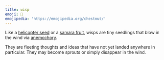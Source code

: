 ```yaml
---
title: wisp
emoji: 🍃
emojipedia: 'https://emojipedia.org/chestnut/'
---
```

Like a [helicopter seed](https://en.wikipedia.org/wiki/Maple#Morphology) or a [samara fruit](https://en.wikipedia.org/wiki/Samara_(fruit)), wisps are tiny seedlings that blow in the wind via [anemochory](https://en.wikipedia.org/wiki/Seed_dispersal#Wind). 

They are fleeting thoughts and ideas that have not yet landed anywhere in particular. They may become sprouts or simply disappear in the wind.
